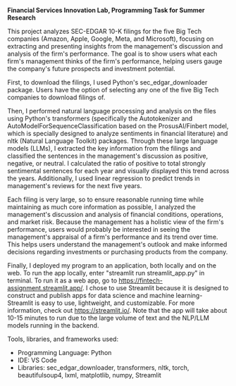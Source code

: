 **Financial Services Innovation Lab, Programming Task for Summer Research**

This project analyzes SEC-EDGAR 10-K filings for the five Big Tech companies (Amazon, Apple, Google, Meta, and Microsoft), focusing on extracting and presenting insights from the management's discussion and analysis of the firm's performance. 
The goal is to show users what each firm's management thinks of the firm's performance, helping users gauge the company's future prospects and investment potential.

First, to download the filings, I used Python's sec_edgar_downloader package. Users have the option of selecting any one of the five Big Tech companies to download filings of.

Then, I performed natural language processing and analysis on the files using Python's transformers (specifically the Autotokenizer and AutoModelForSequenceClassification based on the ProsusAI/Finbert model, which is specially designed to analyze sentiments in financial literature)
and nltk (Natural Language Toolkit) packages. Through these large language models (LLMs), I extracted the key information from the filings and classified the sentences in the management's discussion as positive, negative, or neutral. 
I calculated the ratio of positive to total strongly sentimental sentences for each year and visually displayed this trend across the years.
Additionally, I used linear regression to predict trends in management's reviews for the next five years.

Each filing is very large, so to ensure reasonable running time while maintaining as much core information as possible, I analyzed the management's discussion and analysis of financial conditions, operations, and market risk. 
Because the management has a holistic view of the firm's performance, users would probably be interested in seeing the management's appraisal of a firm's performance and its trend over time. 
This helps users understand the management's outlook and make informed decisions regarding investments or purchasing products from the company.

Finally, I deployed my program to an application, both locally and on the web. To run the app locally, enter "streamlit run streamlit_app.py" in terminal. To run it as a web app, go to https://fintech-assignment.streamlit.app/. 
I chose to use Streamlit because it is designed to construct and publish apps for data science and machine learning- Streamlit is easy to use, lightweight, and customizable. For more information, check out https://streamlit.io/. 
Note that the app will take about 10-15 minutes to run due to the large volume of text and the NLP/LLM models running in the backend.

Tools, libraries, and frameworks used: 
- Programming Language: Python
- IDE: VS Code
- Libraries: sec_edgar_downloader, transformers, nltk, torch, beautifulsoup4, lxml, matplotlib, numpy, Streamlit
